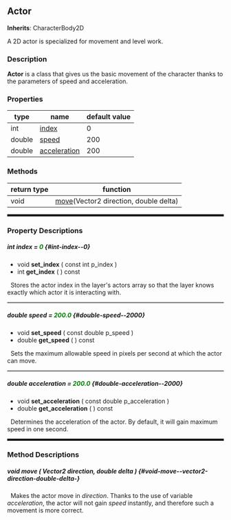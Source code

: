 ## Actor

**Inherits**: CharacterBody2D

A 2D actor is specialized for movement and level work.

### Description

**Actor** is a class that gives us the basic movement of the character thanks to the parameters of speed and acceleration.

### Properties

| type     | name            | default value |
|----------|-----------------|---------------|
| int      | [index](#int-index--0)          | 0             |
| double   | [speed](#double-speed--2000)           | 200           |
| double   | [acceleration](#double-acceleration--2000)    | 200           |

### Methods

| return type | function                                       |
|-------------|------------------------------------------------|
| void        | [move](#void-move--vector2-direction-double-delta-)(Vector2 direction, double delta)          |

<hr style="height: 5px; border: none;" />

### Property Descriptions

##### int index = <span style="color: green;">0</span>  {#int-index--0}

 - void **set_index** ( const int p_index )
 - int **get_index** ( ) const

&nbsp;&nbsp;Stores the actor index in the layer's actors array so that the layer knows exactly which actor it is interacting with.

<hr style="height: 3px; border: none; opacity: 0.5;" />

##### double speed = <span style="color: green;">200.0</span> {#double-speed--2000}

 - void **set_speed** ( const double p_speed )
 - double **get_speed** ( ) const

&nbsp;&nbsp;Sets the maximum allowable speed in pixels per second at which the actor can move.

<hr style="height: 3px; border: none; opacity: 0.5;" />

##### double acceleration = <span style="color: green;">200.0</span> {#double-acceleration--2000}

 - void **set_acceleration** ( const double p_acceleration )
 - double **get_acceleration** ( ) const

&nbsp;&nbsp;Determines the acceleration of the actor. By default, it will gain maximum speed in one second.

<hr style="height: 5px; border: none;" />

### Method Descriptions

##### void **move** ( Vector2 direction, double delta ) {#void-move--vector2-direction-double-delta-}

&nbsp;&nbsp;Makes the actor move in _direction_. Thanks to the use of variable _acceleration_, the actor will not gain _speed_ instantly, and therefore such a movement is more correct.